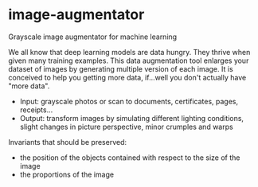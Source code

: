 # image-augmentator

Grayscale image augmentator for machine learning

We all know that deep learning models are data hungry. They thrive when given many training examples.
This data augmentation tool enlarges your dataset of images by generating multiple version of each image. 
It is conceived to help you getting more data, if...well you don't actually have "more data".

- Input: grayscale photos or scan to documents, certificates, pages, receipts...
- Output: transform images by simulating different lighting conditions, slight changes in picture perspective, minor crumples and warps

Invariants that should be preserved:
 - the position of the objects contained with respect to the size of the image
 - the proportions of the image


<!--

[ The tool converts a set of images into a much larger set of slightly altered images.
 The tool scans a directory containing image files, and creates new images by performing a set of augmentation operations. 
]

## Getting Started

### Prerequisites

By default it does not flip the image, so that the neural network is able to distinguish between Left-something and Right-something
It targets grayscale images, but it can be easily extended to handle other kind of images as well. 

I've integrated it with YOLO v3 object detection algorithm, based on the darknet CNN.
But it can be used to train other convolutional neural networks and should both improve their performance and reduce overfitting.

-->


